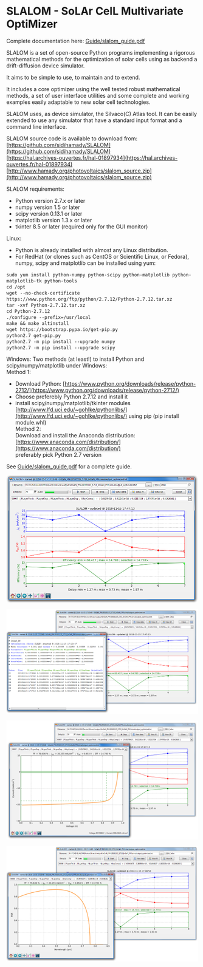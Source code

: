 # SLALOM - SoLAr CelL Multivariate OptiMizer

Complete documentation here: [Guide/slalom_guide.pdf](https://github.com/sidihamady/SLALOM/blob/master/Guide/slalom_guide.pdf)

SLALOM  is a set of open-source Python programs implementing 
a rigorous mathematical methods for the optimization of solar cells using as backend 
a drift-diffusion device simulator.

It aims to be simple to use, to maintain and to extend.

It includes a core optimizer using the well tested robust mathematical methods,
a set of user interface utilities and some complete and working examples easily adaptable to
new solar cell technologies.

SLALOM uses, as device simulator, the Silvaco(C) Atlas tool.
It can be easily extended to use any simulator that have a standard input format and a command line interface.

SLALOM source code is available to download from:  
[https://github.com/sidihamady/SLALOM](https://github.com/sidihamady/SLALOM)  
[https://hal.archives-ouvertes.fr/hal-01897934](https://hal.archives-ouvertes.fr/hal-01897934)  
[http://www.hamady.org/photovoltaics/slalom_source.zip](http://www.hamady.org/photovoltaics/slalom_source.zip)  

SLALOM requirements:
* Python version 2.7.x or later
* numpy version 1.5 or later
* scipy version 0.13.1 or later
* matplotlib version 1.3.x or later
* tkinter 8.5 or later (required only for the GUI monitor)

Linux:
* Python is already installed with almost any Linux distribution.
* For RedHat (or clones such as CentOS or Scientific Linux, or Fedora), numpy, scipy and matplotlib can be installed using yum:  
```
sudo yum install python-numpy python-scipy python-matplotlib python-matplotlib-tk python-tools
cd /opt
wget --no-check-certificate https://www.python.org/ftp/python/2.7.12/Python-2.7.12.tar.xz
tar -xvf Python-2.7.12.tar.xz
cd Python-2.7.12
./configure --prefix=/usr/local
make && make altinstall
wget https://bootstrap.pypa.io/get-pip.py
python2.7 get-pip.py
python2.7 -m pip install --upgrade numpy
python2.7 -m pip install --upgrade scipy
```

Windows:
Two methods (at least!) to install Python and scipy/numpy/matplotlib under Windows:  
Method 1:  
* Download Python: [https://www.python.org/downloads/release/python-2712/](https://www.python.org/downloads/release/python-2712/)  
* Choose preferebly Python 2.7.12 and install it  
* install scipy/numpy/matplotlib/tkinter modules [http://www.lfd.uci.edu/~gohlke/pythonlibs/](http://www.lfd.uci.edu/~gohlke/pythonlibs/) using pip (pip install module.whl)  
Method 2:  
Download and install the Anaconda distribution: [https://www.anaconda.com/distribution/](https://www.anaconda.com/distribution/)  
preferably pick Python 2.7 version

See [Guide/slalom_guide.pdf](https://github.com/sidihamady/SLALOM/blob/master/Guide/slalom_guide.pdf) for a complete guide.

![SLALOM screenshot](screenshot1.png)

![SLALOM screenshot](screenshot2.png)

![SLALOM screenshot](screenshot3.png)

![SLALOM screenshot](screenshot4.png)


